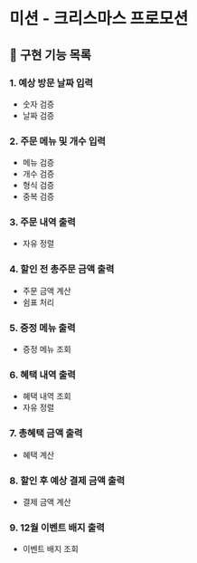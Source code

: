 # 미션 - 크리스마스 프로모션

## 💫 구현 기능 목록

### 1. 예상 방문 날짜 입력
- 숫자 검증
- 날짜 검증
### 2. 주문 메뉴 및 개수 입력
- 메뉴 검증
- 개수 검증
- 형식 검증
- 중복 검증
### 3. 주문 내역 출력
- 자유 정렬
### 4. 할인 전 총주문 금액 출력
- 주문 금액 계산
- 쉼표 처리
### 5. 증정 메뉴 출력
- 증정 메뉴 조회
### 6. 혜택 내역 출력
- 혜택 내역 조회
- 자유 정렬
### 7. 총혜택 금액 출력
- 혜택 계산
### 8. 할인 후 예상 결제 금액 출력
- 결제 금액 계산
### 9. 12월 이벤트 배지 출력
- 이벤트 배지 조회
